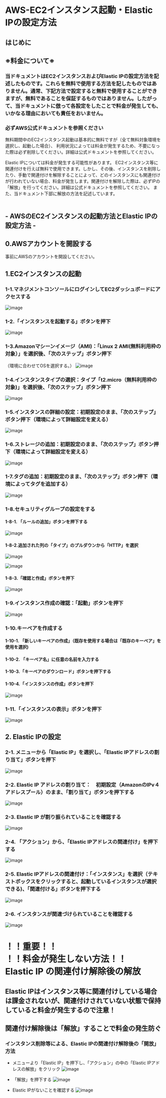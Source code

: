 # AWS-EC2インスタンス起動・Elastic IPの設定方法

## はじめに
## ※料金について※

### 当ドキュメントはEC2インスタンスおよびElastic IPの設定方法を記述したものです。これらを無料で使用する方法を記したものではありません。通常、下記方法で設定すると無料で使用することができますが、無料であることを保証するものではありません。したがって、当ドキュメントに倣って各設定をしたことで料金が発生しても、いかなる理由においても責任をおいません。

### 必ずAWS公式ドキュメントを参照ください


無料期間中のEC2インスタンス起動は基本的に無料ですが（全て無料対象環境を選択し、起動した場合）、
利用状況によっては料金が発生するため、不要になった際は必ず削除してください。詳細は公式ドキュメントを参照してください。

Elastic IPについては料金が発生する可能性があります。
EC2インスタンス等に関連付けを行えば無料で使用できます。しかし、その後、インスタンスを削除したり、手動で関連付けを解除することによって、どのインスタンスにも関連付けが行われていない場合、料金が発生します。関連付けを解除した際は、必ずIPの「解放」を行ってください。詳細は公式ドキュメントを参照してください。
また、当ドキュメント下部に解放の方法を記述しています。
<br>
<br>


## - AWSのEC2インスタンスの起動方法とElastic IPの設定方法 -

## 0.AWSアカウントを開設する
事前にAWSのアカウントを開設してください。
<br>

## 1.EC2インスタンスの起動
### 1-1.マネジメントコンソールにログインしてEC2ダッシュボードにアクセスする
![image](https://user-images.githubusercontent.com/66664167/92108283-15c8c780-ee22-11ea-88d1-2f34b653d8e6.png)

### 1-2.「インスタンスを起動する」ボタンを押下
![image](https://user-images.githubusercontent.com/66664167/92108417-4c9edd80-ee22-11ea-9883-474054b16d48.png)

### 1-3.Amazonマシーンイメージ（AMI)：「Linux 2 AMI(無料利用枠の対象）」を選択後、「次のステップ」ボタン押下
（環境に合わせてOSを選択する。）
![image](https://user-images.githubusercontent.com/66664167/92108528-8374f380-ee22-11ea-8b50-a60c77c2c3b3.png)

### 1-4.インスタンスタイプの選択：タイプ「t2.micro（無料利用枠の対象)」を選択後、「次のステップ」ボタン押下
![image](https://user-images.githubusercontent.com/66664167/92108904-0a29d080-ee23-11ea-8142-edc28e4add7a.png)

### 1-5.インスタンスの詳細の設定：初期設定のまま、「次のステップ」ボタン押下（環境によって詳細設定を変える）
![image](ap-northeast-1.console.aws.amazon.com.png)

### 1-6.ストレージの追加：初期設定のまま、「次のステップ」ボタン押下（環境によって詳細設定を変える）
![image](https://user-images.githubusercontent.com/66664167/92109483-11051300-ee24-11ea-9b22-256e3d79e4e2.png)

### 1-7.タグの追加：初期設定のまま、「次のステップ」ボタン押下（環境によってタグを追加する）
![image](https://user-images.githubusercontent.com/66664167/92109589-41e54800-ee24-11ea-8c03-83ae4155308e.png)

### 1-8.セキュリティグループの設定をする
#### 1-8-1. 「ルールの追加」ボタンを押下する
![image](https://user-images.githubusercontent.com/66664167/92109703-76f19a80-ee24-11ea-940d-2c02e7d7a85d.png)

#### 1-8-2.追加された列の「タイプ」のプルダウンから「HTTP」を選択

![image](https://user-images.githubusercontent.com/66664167/92109843-b4eebe80-ee24-11ea-9d2c-237a31b0437e.png)


![image](https://user-images.githubusercontent.com/66664167/92109875-bd46f980-ee24-11ea-8cd5-6113a7ad7c76.png)

#### 1-8-3.「確認と作成」ボタンを押下

![image](https://user-images.githubusercontent.com/66664167/92109909-c8018e80-ee24-11ea-9ee5-fb7a1def0894.png)

### 1-9.インスタンス作成の確認：「起動」ボタンを押下
![image](https://user-images.githubusercontent.com/66664167/92110145-3c3c3200-ee25-11ea-9fb7-47dd699a3acf.png)


### 1-10.キーペアを作成する
#### 1-10-1. 「新しいキーペアの作成」（既存を使用する場合は「既存のキーペア」を使用を選択)
#### 1-10-2. 「キーペア名」に任意の名前を入力する
#### 1-10-3.「キーペアのダウンロード」ボタンを押下する
#### 1-10-4.「インスタンスの作成」ボタンを押下

![image](https://user-images.githubusercontent.com/60914189/122027914-7865df80-ce06-11eb-9753-1aa4602e51c2.png)

### 1-11.「インスタンスの表示」ボタンを押下
![image](https://user-images.githubusercontent.com/66664167/92112724-33e5f600-ee29-11ea-86cf-ed16968d6d2b.png)


## 2. Elastic IPの設定
### 2-1. メニューから「Elastic IP」を選択し、「Elastic IPアドレスの割り当て」ボタンを押下
![image](https://user-images.githubusercontent.com/66664167/92112122-47dd2800-ee28-11ea-8683-4a1de647ccd3.png)

### 2-2. Elastic IP アドレスの割り当て：　初期設定（AmazonのIPv４アドレスプール）のまま、「割り当て」ボタンを押下する
![image](https://user-images.githubusercontent.com/66664167/92112345-9a1e4900-ee28-11ea-9f41-8834faa54ca9.png)

### 2-3. Elastic IP が割り振られていることを確認する
![image](https://user-images.githubusercontent.com/66664167/92112535-e5d0f280-ee28-11ea-8291-3a7acc0967fb.png)

### 2-4. 「アクション」から、「Elastic IPアドレスの関連付け」を押下する
![image](https://user-images.githubusercontent.com/66664167/92113430-41e84680-ee2a-11ea-83ff-830fd8cb43b6.png)

### 2-5. Elastic IPアドレスの関連付け：「インスタンス」を選択（テキストボックスをクリックすると、起動しているインスタンスが選択できる)、「関連付ける」ボタンを押下する
![image](https://user-images.githubusercontent.com/66664167/92117681-77902e00-ee30-11ea-81d0-f40795866971.png)

### 2-6. インスタンスが関連づけられていることを確認する
![image](https://user-images.githubusercontent.com/66664167/92114421-c4bdd100-ee2b-11ea-8216-67b5d62ecb85.png)


# ！！重要！！　<br>！！料金が発生しない方法！！　　<br>Elastic IP の関連付け解除後の解放
## Elastic IPはインスタンス等に関連付けしている場合は課金されないが、関連付けされていない状態で保持していると料金が発生するので注意！
## 関連付け解除後は「解放」することで料金の発生防ぐ

### インスタンス削除等による、Elastic IPの関連付け解除後の「開放」方法
- メニューより「Elastic IP」を押下し、「アクション」の中の「Elastic IPアドレスの解放」をクリック
![image](https://user-images.githubusercontent.com/66664167/92121104-dd7eb480-ee34-11ea-8f00-f93ec0b48307.png)

- 「解放」を押下する
![image](https://user-images.githubusercontent.com/66664167/92118659-bb376780-ee31-11ea-8944-77d92193265e.png)

- Elastic IPがないことを確認する
![image](https://user-images.githubusercontent.com/66664167/92118981-1ff2c200-ee32-11ea-93a7-bead0ec9d444.png)
